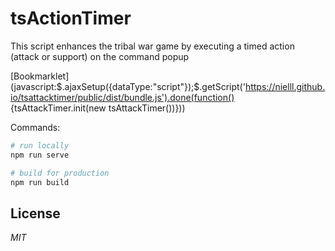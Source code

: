 # tsActionTimer

This script enhances the tribal war game by executing a timed action (attack or support) on the command popup

[Bookmarklet](javascript:$.ajaxSetup({dataType:"script"});$.getScript('https://nielll.github.io/tsattacktimer/public/dist/bundle.js').done(function() {tsAttackTimer.init(new tsAttackTimer())}))

Commands:

```bash
# run locally
npm run serve

# build for production
npm run build
```

## License
*MIT*
